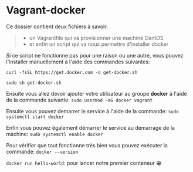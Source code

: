 # Vagrant-docker

Ce dossier contient deux fichiers à savoir:
> - un Vagrantfile qui va provisionner une machine CentOS
> - et enfin un script qui va nous permettre d'installer docker

Si ce script ne fonctionne pas pour une raison ou une autre, vous pouvez l'installer manuellement à l'aide des commandes suivantes:

``
curl -fsSL https://get.docker.com -o get-docker.sh
``

``
sudo sh get-docker.sh
``

Ensuite vous allez devoir ajouter votre utilisateur au groupe __docker__ à l'aide de la commande suivante:
``sudo usermod -aG docker vagrant``

Ensuite vous pouvez demarrer le service à l'aide de la commande:
``sudo systemctl start docker``

Enfin vous pouvez également démarrer le service au demarrage de la machine:
``sudo systemctl enable docker``

Pour vérifier que tout fonctionne très bien vous pouvez exécuter la commande:
``docker --version``

``docker run hello-world``: pour lancer notre premier conteneur :grin:
